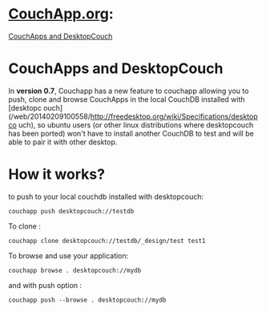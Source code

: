 # **[CouchApp.org](/web/20140209100558/http://couchapp.org/page/index):**
[CouchApps and
DesktopCouch](/web/20140209100558/http://couchapp.org/page/desktopcouch)

# CouchApps and DesktopCouch

In **version 0.7**, Couchapp has a new feature to couchapp allowing you to
push, clone and browse CouchApps in the local CouchDB installed with [desktopc
ouch](/web/20140209100558/http://freedesktop.org/wiki/Specifications/desktopco
uch), so ubuntu users (or other linux distributions where desktopcouch has
been ported) won't have to install another CouchDB to test and will be able to
pair it with other desktop.

# How it works?

to push to your local couchdb installed with desktopcouch:

    
    
    couchapp push desktopcouch://testdb 
    

To clone :

    
    
    couchapp clone desktopcouch://testdb/_design/test test1 
    

To browse and use your application:

    
    
    couchapp browse . desktopcouch://mydb 
    

and with push option :

    
    
    couchapp push --browse . desktopcouch://mydb
    

